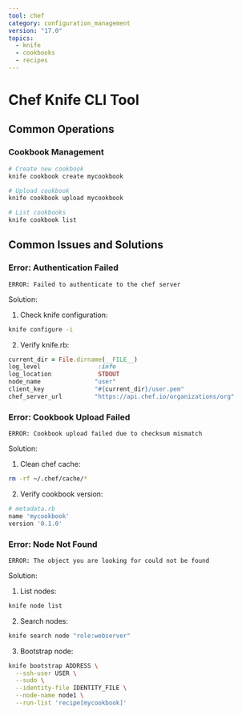 ```yaml
---
tool: chef
category: configuration_management
version: "17.0"
topics:
  - knife
  - cookbooks
  - recipes
---
```

# Chef Knife CLI Tool

## Common Operations

### Cookbook Management
```bash
# Create new cookbook
knife cookbook create mycookbook

# Upload cookbook
knife cookbook upload mycookbook

# List cookbooks
knife cookbook list
```

## Common Issues and Solutions

### Error: Authentication Failed
```error
ERROR: Failed to authenticate to the chef server
```

Solution:
1. Check knife configuration:
```bash
knife configure -i
```

2. Verify knife.rb:
```ruby
current_dir = File.dirname(__FILE__)
log_level                :info
log_location             STDOUT
node_name               "user"
client_key              "#{current_dir}/user.pem"
chef_server_url         "https://api.chef.io/organizations/org"
```

### Error: Cookbook Upload Failed
```error
ERROR: Cookbook upload failed due to checksum mismatch
```

Solution:
1. Clean chef cache:
```bash
rm -rf ~/.chef/cache/*
```

2. Verify cookbook version:
```ruby
# metadata.rb
name 'mycookbook'
version '0.1.0'
```

### Error: Node Not Found
```error
ERROR: The object you are looking for could not be found
```

Solution:
1. List nodes:
```bash
knife node list
```

2. Search nodes:
```bash
knife search node "role:webserver"
```

3. Bootstrap node:
```bash
knife bootstrap ADDRESS \
  --ssh-user USER \
  --sudo \
  --identity-file IDENTITY_FILE \
  --node-name node1 \
  --run-list 'recipe[mycookbook]'
```
